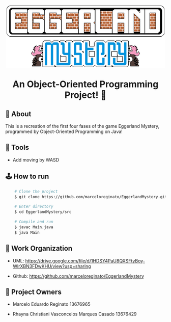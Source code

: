 <h1 align="center">
    <img src = "./imgs/eggerlandTitle.png"/>
    <p> An Object-Oriented Programming Project! 👾 </p>
</h1>

## 🚨 About

This is a recreation of the first four fases of the game Eggerland Mystery, programmed by Object-Oriented Programming on Java!

## 🔨 Tools

- Add moving by WASD

## 🕹️ How to run

```bash
    # Clone the project
    $ git clone https://github.com/marceloreginato/EggerlandMystery.git

```

```bash
    # Enter directory
    $ cd EggerlandMystery/src
```

```bash
    # Compile and run
    $ javac Main.java
    $ java Main
```

## 📄 Work Organization

- UML: https://drive.google.com/file/d/1HDSY4PaU8QXSFtyBoy-WlrXBN3FDwKHU/view?usp=sharing

- Github: https://github.com/marceloreginato/EggerlandMystery


## 👥 Project Owners

- Marcelo Eduardo Reginato 13676965

- Rhayna Christiani Vasconcelos Marques Casado 13676429
